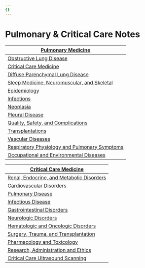 ```yaml
---
{}
---
```

   
# Pulmonary & Critical Care Notes   
   
| [Pulmonary Medicine](./Pulmonary%20Medicine.md)                            |   
| ------------------------------------------------- |   
| [Obstructive Lung Disease](./Pulmonary%20Medicine/Obstructive%20Lung%20Disease.md)                      |   
| [Critical Care Medicine](./Critical%20Care%20Medicine.md)                        |   
| [Diffuse Parenchymal Lung Disease](./Diffuse%20Parenchymal%20Lung%20Disease.md)              |   
| [Sleep Medicine, Neuromuscular, and Skeletal](./Sleep%20Medicine%2C%20Neuromuscular%2C%20and%20Skeletal.md)   |   
| [Epidemiology](./Epidemiology.md)                                  |   
| [Infections](./Infections.md)                                    |   
| [Neoplasia](./Neoplasia.md)                                     |   
| [Pleural Disease](./Pleural%20Disease.md)                               |   
| [Quality, Safety, and Complications](./Quality%2C%20Safety%2C%20and%20Complications.md)            |   
| [Transplantations](./Transplantations.md)                              |   
| [Vascular Diseases](./Vascular%20Diseases.md)                             |   
| [Respiratory Physiology and Pulmonary Symptoms](./Respiratory%20Physiology%20and%20Pulmonary%20Symptoms.md) |   
| [Occupational and Environmental Diseases](./Occupational%20and%20Environmental%20Diseases.md)       |   
    
| [Critical Care Medicine](./Critical%20Care%20Medicine.md)                    |   
| --------------------------------------------- |   
| [Renal, Endocrine, and Metabolic Disorders](./Renal%2C%20Endocrine%2C%20and%20Metabolic%20Disorders.md) |   
| [Cardiovascular Disorders](./Cardiovascular%20Disorders.md)                  |   
| [Pulmonary Disease](/not_created.md)                         |   
| [Infectious Disease](./Infections.md)                        |   
| [Gastrointestinal Disorders](./Gastrointestinal%20Disorders.md)                |   
| [Neurologic Disorders](./Neurologic%20Disorders.md)                      |   
| [Hematologic and Oncologic Disorders](./Hematologic%20and%20Oncologic%20Disorders.md)       |   
| [Surgery, Trauma, and Transplantation](./Surgery%2C%20Trauma%2C%20and%20Transplantation.md)      |   
| [Pharmacology and Toxicology](./Pharmacology%20and%20Toxicology.md)               |   
| [Research, Administration and Ethics](./Research%2C%20Administration%20and%20Ethics.md)       |   
| [Critical Care Ultrasound Scanning](./Critical%20Care%20Ultrasound%20Scanning.md)                                              |